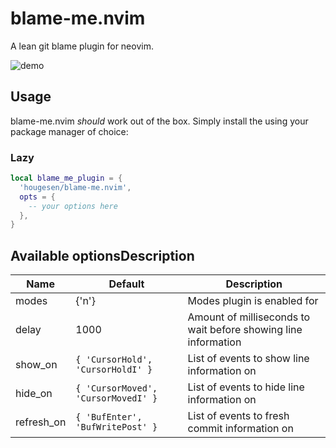 # blame-me.nvim

A lean git blame plugin for neovim.

![demo](assets/demo.gif?raw=true)

## Usage

blame-me.nvim _should_ work out of the box. Simply install the using your package manager of choice:

### Lazy

```lua
local blame_me_plugin = {
  'hougesen/blame-me.nvim',
  opts = {
    -- your options here
  },
}
```

## Available optionsDescription

| Name       | Default                             | Description                                                    |
| ---------- | ----------------------------------- | -------------------------------------------------------------- |
| modes      | {'n'}                               | Modes plugin is enabled for                                    |
| delay      | 1000                                | Amount of milliseconds to wait before showing line information |
| show_on    | `{ 'CursorHold', 'CursorHoldI' }`   | List of events to show line information on                     |
| hide_on    | `{ 'CursorMoved', 'CursorMovedI' }` | List of events to hide line information on                     |
| refresh_on | `{ 'BufEnter', 'BufWritePost' }`    | List of events to fresh commit information on                  |
